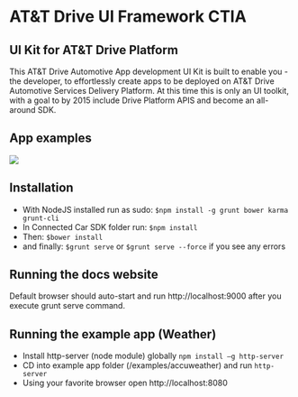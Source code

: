 # AT&T Drive UI Framework CTIA

## UI Kit for AT&T Drive Platform
This AT&T Drive Automotive App development UI Kit is built to enable you -the developer, to effortlessly create apps to be deployed on AT&T Drive Automotive Services Delivery Platform.
At this time this is only an UI toolkit, with a goal to by 2015 include Drive Platform APIS and become an all-around SDK.

## App examples
<img src="/app/images/att-drive-apps-onesheet.png">

## Installation
- With NodeJS installed run as sudo: `$npm install -g grunt bower karma grunt-cli`
- In Connected Car SDK folder run: `$npm install`
- Then: `$bower install`
- and finally: `$grunt serve` or `$grunt serve --force` if you see any errors

## Running the docs website
Default browser should auto-start and run http://localhost:9000 after you execute grunt serve command. 

## Running the example app (Weather)
- Install http-server (node module) globally `npm install –g http-server`
- CD into example app folder (/examples/accuweather) and run `http-server`
- Using your favorite browser open http://localhost:8080
